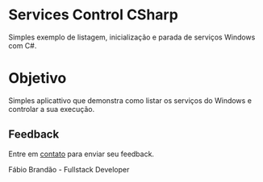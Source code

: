 # Services Control CSharp
Simples exemplo de listagem, inicialização e parada de serviços Windows com C#.

# Objetivo
Simples aplicattivo que demonstra como listar os serviços do Windows e controlar a sua execução.

## Feedback

Entre em <a href="http://www.fabiobrandao.net.br/" target="_blank">contato</a> para enviar seu feedback.

Fábio Brandão - Fullstack Developer